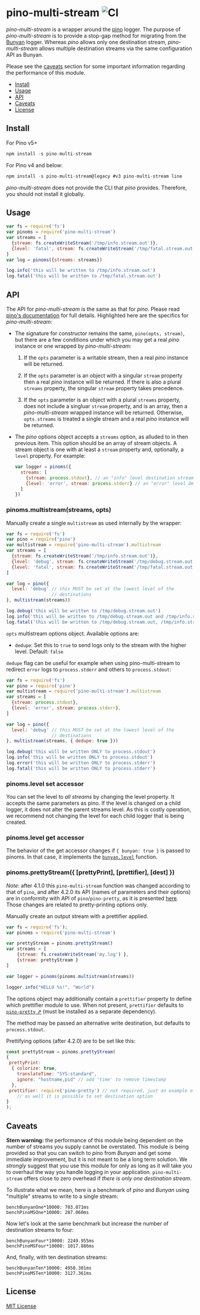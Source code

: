 # pino-multi-stream&nbsp;![CI](https://github.com/pinojs/pino-multi-stream/workflows/CI/badge.svg)

*pino-multi-stream* is a wrapper around the [pino](pino) logger. The purpose
of *pino-multi-stream* is to provide a stop-gap method for migrating from the
[Bunyan](bunyan) logger. Whereas *pino* allows only one destination stream,
*pino-multi-stream* allows multiple destination streams via the same
configuration API as Bunyan.

Please see the [caveats](#caveats) section for some important information
regarding the performance of this module.

+ [Install](#install)
+ [Usage](#usage)
+ [API](#api)
+ [Caveats](#caveats)
+ [License](#license)

[pino]: https://npm.im/pino
[bunyan]: https://npm.im/bunyan

<a id="install"></a>
## Install

For Pino v5+

```js
npm install -s pino-multi-stream
```

For Pino v4 and below:

```js
npm install -s pino-multi-stream@legacy #v3 pino-multi-stream line
```

*pino-multi-stream* does not provide the CLI that *pino* provides. Therefore,
you should not install it globally.

<a id="usage"></a>
## Usage

```js
var fs = require('fs')
var pinoms = require('pino-multi-stream')
var streams = [
  {stream: fs.createWriteStream('/tmp/info.stream.out')},
  {level: 'fatal', stream: fs.createWriteStream('/tmp/fatal.stream.out')}
]
var log = pinoms({streams: streams})

log.info('this will be written to /tmp/info.stream.out')
log.fatal('this will be written to /tmp/fatal.stream.out')
```

<a id="api"></a>
## API

The API for *pino-multi-stream* is the same as that for *pino*. Please
read [pino's documentation][pinoapi] for full details. Highlighted here are
the specifics for *pino-multi-stream*:

+ The signature for constructor remains the same, `pino(opts, stream)`, but
  there are a few conditions under which you may get a real *pino* instance
  or one wrapped by *pino-multi-stream*:

  1. If the `opts` parameter is a writable stream, then a real *pino*
     instance will be returned.

  2. If the `opts` parameter is an object with a singular `stream` property
     then a real *pino* instance will be returned. If there is also a plural
     `streams` property, the singular `stream` property takes precedence.

  3. If the `opts` parameter is an object with a plural `streams` property,
     does not include a singluar `stream` property, and is an array, then
     a *pino-multi-stream* wrapped instance will be returned. Otherwise,
     `opts.streams` is treated a single stream and a real *pino* instance
     will be returned.

+ The *pino* options object accepts a `streams` option, as alluded to in then
  previous item. This option should be an array of stream objects. A stream
  object is one with at least a `stream` property and, optionally, a `level`
  property. For example:

  ```js
  var logger = pinoms({
    streams: [
      {stream: process.stdout}, // an "info" level destination stream
      {level: 'error', stream: process.stderr} // an "error" level destination stream
    ]
  })
  ```

[pinoapi]: https://github.com/pinojs/pino#api

### pinoms.multistream(streams, opts)

Manually create a single `multistream` as used internally by the
wrapper:

```js
var fs = require('fs')
var pino = require('pino')
var multistream = require('pino-multi-stream').multistream
var streams = [
  {stream: fs.createWriteStream('/tmp/info.stream.out')},
  {level: 'debug', stream: fs.createWriteStream('/tmp/debug.stream.out')},
  {level: 'fatal', stream: fs.createWriteStream('/tmp/fatal.stream.out')}
]

var log = pino({
  level: 'debug' // this MUST be set at the lowest level of the
                 // destinations
}, multistream(streams))

log.debug('this will be written to /tmp/debug.stream.out')
log.info('this will be written to /tmp/debug.stream.out and /tmp/info.stream.out')
log.fatal('this will be written to /tmp/debug.stream.out, /tmp/info.stream.out and /tmp/fatal.stream.out')
```

`opts` multistream options object. Available options are:

+ `dedupe`: Set this to `true` to send logs only to the stream with the higher level. Default: `false`

`dedupe` flag can be useful for example when using pino-multi-stream to redirect `error` logs to `process.stderr` and others to `process.stdout`:

```js
var fs = require('fs')
var pino = require('pino')
var multistream = require('pino-multi-stream').multistream
var streams = [
  {stream: process.stdout},
  {level: 'error', stream: process.stderr},
]

var log = pino({
  level: 'debug' // this MUST be set at the lowest level of the
                 // destinations
}, multistream(streams, { dedupe: true }))

log.debug('this will be written ONLY to process.stdout')
log.info('this will be written ONLY to process.stdout')
log.error('this will be written ONLY to process.stderr')
log.fatal('this will be written ONLY to process.stderr')
```

### pinoms.level set accessor

You can set the level to _all streams_ by changing the level property.
It accepts the same parameters as pino. If the level is changed on a
child logger, it does not alter the parent streams level. As this is
costly operation, we recommend not changing the level for each child
logger that is being created.

### pinoms.level get accessor

The behavior of the get accessor changes if `{ bunyan: true }` is passed
to pinoms. In that case, it implements the
[`bunyan.level`](https://github.com/trentm/node-bunyan#levels) function.

### pinoms.prettyStream({ [prettyPrint],  [prettifier], [dest] })

_Note_:  after 4.1.0 this `pino-multi-stream` function was changed according to that of `pino`, and after 4.2.0 its API (names of parameters and their options) are in conformity with API of `pino`/`pino-pretty`, as it is presented [here](https://getpino.io/#/docs/pretty). Those changes are related to pretty-printing options only.

Manually create an output stream with a prettifier applied.

```js
var fs = require('fs');
var pinoms = require('pino-multi-stream')

var prettyStream = pinoms.prettyStream()
var streams = [
    {stream: fs.createWriteStream('my.log') },
    {stream: prettyStream }
]

var logger = pinoms(pinoms.multistream(streams))

logger.info("HELLO %s!", "World")
```

The options object may additionally contain a `prettifier` property to define which prettifier module to use. When not present, `prettifier` defaults to [`pino-pretty` ⇗](https://github.com/pinojs/pino-pretty) (must be installed as a separate dependency).

The method may be passed an alternative write destination, but defaults to `process.stdout`.

Prettifying options (after 4.2.0) are to be set like this:

```javascript
const prettyStream = pinoms.prettyStream(
{ 
 prettyPrint: 
  { colorize: true,
    translateTime: "SYS:standard",
    ignore: "hostname,pid" // add 'time' to remove timestamp
  },
 prettifier: require('pino-pretty') // not required, just an example of setting prettifier
    // as well it is possible to set destination option
}
);
```



<a id="caveats"></a>
## Caveats

**Stern warning:** the performance of this module being dependent on the number
of streams you supply cannot be overstated. This module is being provided so
that you can switch to *pino* from *Bunyan* and get some immediate improvement,
but it is not meant to be a long term solution. We *strongly* suggest that you
use this module for only as long as it will take you to overhaul the way
you handle logging in your application. `pino-multi-stream` offers close
to zero overhead if _there is only one destination stream_.

To illustrate what we mean, here is a benchmark of *pino* and *Bunyan* using
"multiple" streams to write to a single stream:

```
benchBunyanOne*10000: 703.071ms
benchPinoMSOne*10000: 287.060ms
```

Now let's look at the same benchmark but increase the number of destination
streams to four:

```
benchBunyanFour*10000: 2249.955ms
benchPinoMSFour*10000: 1017.886ms
```

And, finally, with ten destination streams:

```
benchBunyanTen*10000: 4950.301ms
benchPinoMSTen*10000: 3127.361ms
```

<a id="license"></a>
## License

[MIT License](http://jsumners.mit-license.org/)
